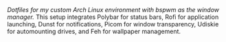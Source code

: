 *Dotfiles for my custom Arch Linux environment with bspwm as the window manager.*
This setup integrates Polybar for status bars, Rofi for application launching, Dunst for notifications, Picom for window transparency, Udiskie for automounting drives, and Feh for wallpaper management.
